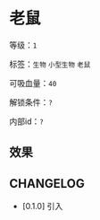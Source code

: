 # 老鼠

等级：`1`

标签：`生物` `小型生物` `老鼠`

可吸血量：`40`

解锁条件：`?`

内部id：`?`

## 效果

## CHANGELOG

- [0.1.0] 引入

